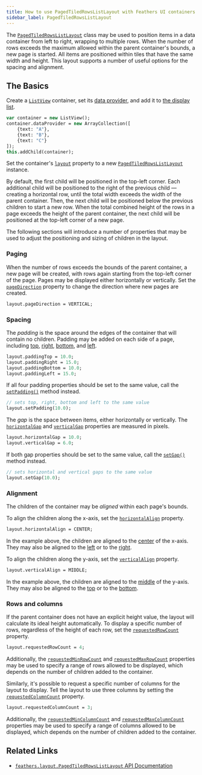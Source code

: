 ```yaml
---
title: How to use PagedTiledRowsListLayout with Feathers UI containers
sidebar_label: PagedTiledRowsListLayout
---
```


The [`PagedTiledRowsListLayout`](https://api.feathersui.com/current/feathers/layout/PagedTiledRowsListLayout.html) class may be used to position items in a data container from left to right, wrapping to multiple rows. When the number of rows exceeds the maximum allowed within the parent container's bounds, a new page is started. All items are positioned within tiles that have the same width and height. This layout supports a number of useful options for the spacing and alignment.

## The Basics

Create a [`ListView`](./list-view.md) container, set its [data provider](./data-collections.md), and add it to [the display list](https://books.openfl.org/openfl-developers-guide/display-programming/basics-of-display-programming.html).

```hx
var container = new ListView();
container.dataProvider = new ArrayCollection([
    {text: "A"},
    {text: "B"},
    {text: "C"}
]);
this.addChild(container);
```

Set the container's [`layout`](https://api.feathersui.com/current/feathers/layout/feathers/controls/ListView.html#layout) property to a new [`PagedTiledRowsListLayout`](https://api.feathersui.com/current/feathers/layout/PagedTiledRowsListLayout.html) instance.

By default, the first child will be positioned in the top-left corner. Each additional child will be positioned to the right of the previous child — creating a horizontal row, until the total width exceeds the width of the parent container. Then, the next child will be positioned below the previous children to start a new row. When the total combined height of the rows in a page exceeds the height of the parent container, the next child will be positioned at the top-left corner of a new page.

The following sections will introduce a number of properties that may be used to adjust the positioning and sizing of children in the layout.

### Paging

When the number of rows exceeds the bounds of the parent container, a new page will be created, with rows again starting from the top-left corner of the page. Pages may be displayed either horizontally or vertically. Set the [`pageDirection`](https://api.feathersui.com/current/feathers/layout/PagedTiledRowsListLayout.html#pageDirection) property to change the direction where new pages are created.

```hx
layout.pageDirection = VERTICAL;
```

### Spacing

The _padding_ is the space around the edges of the container that will contain no children. Padding may be added on each side of a page, including [top](https://api.feathersui.com/current/feathers/layout/PagedTiledRowsListLayout.html#paddingTop), [right](https://api.feathersui.com/current/feathers/layout/PagedTiledRowsListLayout.html#paddingRight), [bottom](https://api.feathersui.com/current/feathers/layout/PagedTiledRowsListLayout.html#paddingBottom), and [left](https://api.feathersui.com/current/feathers/layout/PagedTiledRowsListLayout.html#paddingLeft).

```hx
layout.paddingTop = 10.0;
layout.paddingRight = 15.0;
layout.paddingBottom = 10.0;
layout.paddingLeft = 15.0;
```

If all four padding properties should be set to the same value, call the [`setPadding()`](https://api.feathersui.com/current/feathers/layout/PagedTiledRowsListLayout.html#setPadding) method instead.

```hx
// sets top, right, bottom and left to the same value
layout.setPadding(10.0);
```

The _gap_ is the space between items, either horizontally or vertically. The [`horizontalGap`](https://api.feathersui.com/current/feathers/layout/PagedTiledRowsListLayout.html#horizontalGap) and [`verticalGap`](https://api.feathersui.com/current/feathers/layout/PagedTiledRowsListLayout.html#verticalGap) properties are measured in pixels.

```hx
layout.horizontalGap = 10.0;
layout.verticalGap = 6.0;
```

If both gap properties should be set to the same value, call the [`setGap()`](https://api.feathersui.com/current/feathers/layout/PagedTiledRowsListLayout.html#setGap) method instead.

```hx
// sets horizontal and vertical gaps to the same value
layout.setGap(10.0);
```

### Alignment

The children of the container may be _aligned_ within each page's bounds.

To align the children along the x-axis, set the [`horizontalAlign`](https://api.feathersui.com/current/feathers/layout/PagedTiledRowsListLayout.html#horizontalAlign) property.

```hx
layout.horizontalAlign = CENTER;
```

In the example above, the children are aligned to the [center](https://api.feathersui.com/current/feathers/layout/HorizontalAlign.html#CENTER) of the x-axis. They may also be aligned to the [left](https://api.feathersui.com/current/feathers/layout/HorizontalAlign.html#LEFT) or to the [right](https://api.feathersui.com/current/feathers/layout/HorizontalAlign.html#RIGHT).

To align the children along the y-axis, set the [`verticalAlign`](https://api.feathersui.com/current/feathers/layout/PagedTiledRowsListLayout.html#verticalAlign) property.

```hx
layout.verticalAlign = MIDDLE;
```

In the example above, the children are aligned to the [middle](https://api.feathersui.com/current/feathers/layout/VerticalAlign.html#MIDDLE) of the y-axis. They may also be aligned to the [top](https://api.feathersui.com/current/feathers/layout/VerticalAlign.html#TOP) or to the [bottom](https://api.feathersui.com/current/feathers/layout/VerticalAlign.html#BOTTOM).

### Rows and columns

If the parent container does not have an explicit height value, the layout will calculate its ideal height automatically. To display a specific number of rows, regardless of the height of each row, set the [`requestedRowCount`](https://api.feathersui.com/current/feathers/layout/PagedTiledRowsListLayout.html#requestedRowCount) property.

```hx
layout.requestedRowCount = 4;
```

Additionally, the [`requestedMinRowCount`](https://api.feathersui.com/current/feathers/layout/PagedTiledRowsListLayout.html#requestedMinRowCount) and [`requestedMaxRowCount`](https://api.feathersui.com/current/feathers/layout/PagedTiledRowsListLayout.html#requestedMaxRowCount) properties may be used to specify a range of rows allowed to be displayed, which depends on the number of children added to the container.

Similarly, it's possible to request a specific number of columns for the layout to display. Tell the layout to use three columns by setting the [`requestedColumnCount`](https://api.feathersui.com/current/feathers/layout/PagedTiledRowsListLayout.html#requestedColumnCount) property.

```hx
layout.requestedColumnCount = 3;
```

Additionally, the [`requestedMinColumnCount`](https://api.feathersui.com/current/feathers/layout/PagedTiledRowsListLayout.html#requestedMinColumnCount) and [`requestedMaxColumnCount`](https://api.feathersui.com/current/feathers/layout/PagedTiledRowsListLayout.html#requestedMaxColumnCount) properties may be used to specify a range of columns allowed to be displayed, which depends on the number of children added to the container.

## Related Links

- [`feathers.layout.PagedTiledRowsListLayout` API Documentation](https://api.feathersui.com/current/feathers/layout/PagedTiledRowsListLayout.html)
